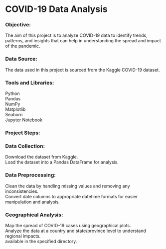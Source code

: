 <h1>COVID-19 Data Analysis</h1>
<h3>Objective:</h3>

The aim of this project is to analyze COVID-19 data to identify trends, patterns, and insights that can help in understanding the spread and impact of the pandemic.

<h3>Data Source:</h3>
The data used in this project is sourced from the Kaggle COVID-19 dataset.
<h3>
Tools and Libraries:
</h3>
Python <br>
Pandas<br>
NumPy<br>
Matplotlib<br>
Seaborn<br>
Jupyter Notebook<br>

<h3>Project Steps:</h3>

<h3>Data Collection:</h3>

Download the dataset from Kaggle.<br>
Load the dataset into a Pandas DataFrame for analysis.<br>
<h3>Data Preprocessing:</h3>

Clean the data by handling missing values and removing any inconsistencies.<br>
Convert date columns to appropriate datetime formats for easier manipulation and analysis.<br>

<h3>Geographical Analysis:</h3>

Map the spread of COVID-19 cases using geographical plots.<br>
Analyze the data at a country and state/province level to understand regional impacts.<br>
available in the specified directory.
